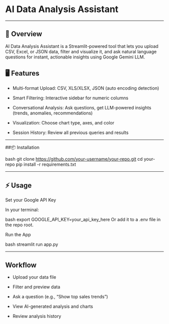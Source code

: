 # AI Data Analysis Assistant
---
## 🚀 Overview

AI Data Analysis Assistant is a Streamlit-powered tool that lets you upload CSV, Excel, or JSON data, filter and visualize it, and ask natural language questions for instant, actionable insights using Google Gemini LLM.

## 🖥️ Features

- Multi-format Upload: CSV, XLS/XLSX, JSON (auto encoding detection)

- Smart Filtering: Interactive sidebar for numeric columns

- Conversational Analysis: Ask questions, get LLM-powered insights (trends, anomalies, recommendations)

- Visualization: Choose chart type, axes, and color

- Session History: Review all previous queries and results
  
---

##📦 Installation

bash
git clone https://github.com/your-username/your-repo.git
cd your-repo
pip install -r requirements.txt

---

## ⚡ Usage

Set your Google API Key

In your terminal:

bash
export GOOGLE_API_KEY=your_api_key_here
Or add it to a .env file in the repo root.

Run the App

bash
streamlit run app.py

---

## Workflow

- Upload your data file

- Filter and preview data

- Ask a question (e.g., “Show top sales trends”)

- View AI-generated analysis and charts

- Review analysis history
